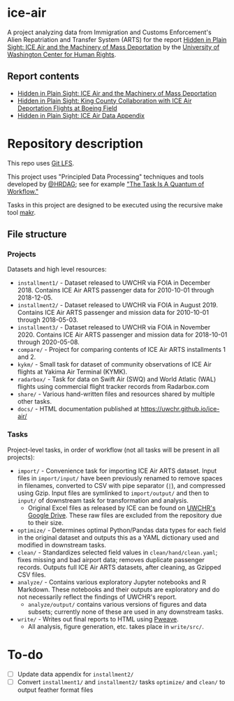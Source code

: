 # ice-air

A project analyzing data from Immigration and Customs Enforcement's Alien Repatriation and Transfer System (ARTS) for the report [Hidden in Plain Sight: ICE Air and the Machinery of Mass Deportation](https://jsis.washington.edu/humanrights/2019/04/23/ice-air/) by the [University of Washington Center for Human Rights](https://jsis.washington.edu/humanrights/).

## Report contents

- [Hidden in Plain Sight: ICE Air and the Machinery of Mass Deportation](https://jsis.washington.edu/humanrights/2019/04/23/ice-air/)
- [Hidden in Plain Sight: King County Collaboration with ICE Air Deportation Flights at Boeing Field](https://jsis.washington.edu/humanrights/2019/04/23/ice-air-king-county/)
- [Hidden in Plain Sight: ICE Air Data Appendix](https://uwchr.github.io/ice-air/)

# Repository description

This repo uses [Git LFS](https://git-lfs.github.com/).

This project uses "Principled Data Processing" techniques and tools developed by [@HRDAG](https://github.com/HRDAG); see for example ["The Task Is A Quantum of Workflow."](https://hrdag.org/2016/06/14/the-task-is-a-quantum-of-workflow/)

Tasks in this project are designed to be executed using the recursive make tool [makr](https://github.com/hrdag/makr).

## File structure

### Projects

Datasets and high level resources:

- `installment1/` - Dataset released to UWCHR via FOIA in December 2018. Contains ICE Air ARTS passenger data for 2010-10-01 through 2018-12-05.
- `installment2/` - Dataset released to UWCHR via FOIA in August 2019. Contains ICE Air ARTS passenger and mission data for 2010-10-01 through 2018-05-03.
- `installment3/` - Dataset released to UWCHR via FOIA in November 2020. Contains ICE Air ARTS passenger and mission data for 2018-10-01 through 2020-05-08.
- `compare/` - Project for comparing contents of ICE Air ARTS installments 1 and 2.
- `kykm/` - Small task for dataset of community observations of ICE Air flights at Yakima Air Terminal (KYMK).
- `radarbox/` - Task for data on Swift Air (SWQ) and World Atlatic (WAL) flights using commercial flight tracker records from Radarbox.com
- `share/` - Various hand-written files and resources shared by multiple other tasks.
- `docs/` - HTML documentation published at https://uwchr.github.io/ice-air/

### Tasks

Project-level tasks, in order of workflow (not all tasks will be present in all projects):

- `import/` - Convenience task for importing ICE Air ARTS dataset. Input files in `import/input/` have been previously renamed to remove spaces in filenames, converted to CSV with pipe separator (`|`), and compressed using Gzip. Input files are symlinked to `import/output/` and then to `input/` of downstream task for transformation and analysis.
  - Original Excel files as released by ICE can be found on [UWCHR's Google Drive](https://drive.google.com/open?id=1GVeLTfCm846YkZKWPlK0HF5eRxxYqPsF). These raw files are excluded from the repository due to their size.
- `optimize/` - Determines optimal Python/Pandas data types for each field in the original dataset and outputs this as a YAML dictionary used and modified in downstream tasks.
- `clean/` - Standardizes selected field values in `clean/hand/clean.yaml`; fixes missing and bad airport data; removes duplicate passenger records. Outputs full ICE Air ARTS datasets, after cleaning, as Gzipped CSV files.
- `analyze/` - Contains various exploratory Jupyter notebooks and R Markdown. These notebooks and their outputs are exploratory and do not necessarily reflect the findings of UWCHR's report.
  - `analyze/output/` contains various versions of figures and data subsets; currently none of these are used in any downstream tasks.
- `write/` - Writes out final reports to HTML using [Pweave](http://mpastell.com/pweave/).
  - All analysis, figure generation, etc. takes place in `write/src/`.

# To-do

- [ ] Update data appendix for `installment2/`
- [ ] Convert `installment1/` and `installment2/` tasks `optimize/` and `clean/` to output feather format files
